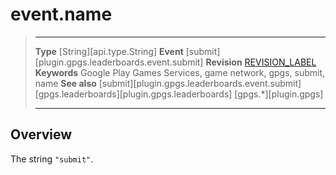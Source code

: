 # event.name

> --------------------- ------------------------------------------------------------------------------------------
> __Type__              [String][api.type.String]
> __Event__             [submit][plugin.gpgs.leaderboards.event.submit]
> __Revision__          [REVISION_LABEL](REVISION_URL)
> __Keywords__          Google Play Games Services, game network, gpgs, submit, name
> __See also__          [submit][plugin.gpgs.leaderboards.event.submit]
>						[gpgs.leaderboards][plugin.gpgs.leaderboards]
>                       [gpgs.*][plugin.gpgs]
> --------------------- ------------------------------------------------------------------------------------------

## Overview

The string `"submit"`.